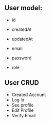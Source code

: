 ## User model:

- id
- createdAt
- updatedAt

- email
- password
- role

## User CRUD

- Created Account
- Log In
- See profile
- Edit Profile
- Verify Email